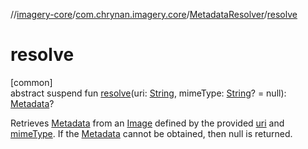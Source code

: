//[imagery-core](../../../index.md)/[com.chrynan.imagery.core](../index.md)/[MetadataResolver](index.md)/[resolve](resolve.md)

# resolve

[common]\
abstract suspend fun [resolve](resolve.md)(uri: [String](https://kotlinlang.org/api/latest/jvm/stdlib/kotlin/-string/index.html), mimeType: [String](https://kotlinlang.org/api/latest/jvm/stdlib/kotlin/-string/index.html)? = null): [Metadata](../../com.chrynan.imagery.core.model/-metadata/index.md)?

Retrieves [Metadata](../../com.chrynan.imagery.core.model/-metadata/index.md) from an [Image](../../com.chrynan.imagery.core.model/-image/index.md) defined by the provided [uri](resolve.md) and [mimeType](resolve.md). If the [Metadata](../../com.chrynan.imagery.core.model/-metadata/index.md) cannot be obtained, then null is returned.
